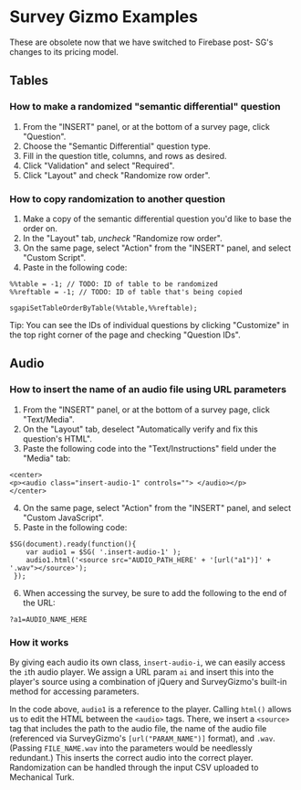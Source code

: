 # Survey Gizmo Examples

These are obsolete now that we have switched to Firebase post- SG's changes to its pricing model.

## Tables

### How to make a randomized "semantic differential" question

1. From the "INSERT" panel, or at the bottom of a survey page, click "Question".
2. Choose the "Semantic Differential" question type.
3. Fill in the question title, columns, and rows as desired.
4. Click "Validation" and select "Required".
5. Click "Layout" and check "Randomize row order".

### How to copy randomization to another question

1. Make a copy of the semantic differential question you'd like to base the order on.
2. In the "Layout" tab, _uncheck_ "Randomize row order".
3. On the same page, select "Action" from the "INSERT" panel, and select "Custom Script".
4. Paste in the following code:

```
%%table = -1; // TODO: ID of table to be randomized
%%reftable = -1; // TODO: ID of table that's being copied

sgapiSetTableOrderByTable(%%table,%%reftable);
```

Tip: You can see the IDs of individual questions by clicking "Customize" in the top right corner of the page and checking "Question IDs".

## Audio

### How to insert the name of an audio file using URL parameters

1. From the "INSERT" panel, or at the bottom of a survey page, click "Text/Media".
2. On the "Layout" tab, deselect "Automatically verify and fix this question's HTML".
3. Paste the following code into the "Text/Instructions" field under the "Media" tab:

```
<center>
<p><audio class="insert-audio-1" controls=""> </audio></p>
</center>
```

4. On the same page, select "Action" from the "INSERT" panel, and select "Custom JavaScript".
5. Paste in the following code:

```
$SG(document).ready(function(){
  	var audio1 = $SG( '.insert-audio-1' );
  	audio1.html('<source src="AUDIO_PATH_HERE' + '[url("a1")]' + '.wav"></source>');
 });
```

6. When accessing the survey, be sure to add the following to the end of the URL:

```
?a1=AUDIO_NAME_HERE
```

### How it works

By giving each audio its own class, `insert-audio-i`, we can easily access the `i`th audio player. We assign a URL param `ai` and insert this into the player's source using a combination of jQuery and SurveyGizmo's built-in method for accessing parameters.

In the code above, `audio1` is a reference to the player. Calling `html()` allows us to edit the HTML between the `<audio>` tags. There, we insert a `<source>` tag that includes the path to the audio file, the name of the audio file (referenced via SurveyGizmo's `[url("PARAM_NAME")]` format), and `.wav`. (Passing `FILE_NAME.wav` into the parameters would be needlessly redundant.) This inserts the correct audio into the correct player. Randomization can be handled through the input CSV uploaded to Mechanical Turk.